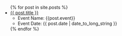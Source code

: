<ul>
  {% for post in site.posts %}
    <li>
      <a href="{{ post.url }}">
        {{ post.title }}
      </a>
      <ul>
        <li>Event Name: {{post.event}}</li>
        <li>Event Date: <time datetime="{{ post.date | date: "%Y-%m-%d" }}">{{ post.date | date_to_long_string }}</time></li>
      </ul>
    </li>
  {% endfor %}
</ul>